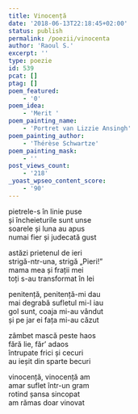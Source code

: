 ```yaml
---
title: Vinocență
date: '2018-06-13T22:18:45+02:00'
status: publish
permalink: /poezii/vinocenta
author: 'Raoul S.'
excerpt: ''
type: poezie
id: 539
pcat: []
ptag: []
poem_featured:
    - '0'
poem_idea:
    - 'Merit '
poem_painting_name:
    - 'Portret van Lizzie Ansingh'
poem_painting_author:
    - 'Thérèse Schwartze'
poem_painting_mask:
    - ''
post_views_count:
    - '218'
_yoast_wpseo_content_score:
    - '90'
---
```

pietrele-s în linie puse  
și încheieturile sunt unse  
soarele și luna au apus  
numai fier și judecată gust

astăzi prietenul de ieri  
strigă-ntr-una, strigă „Pieri!”  
mama mea și frații mei  
toți s-au transformat în lei

penitență, penitență-mi dau  
mai degrabă sufletul mi-l iau  
gol sunt, coaja mi-au vândut  
și pe jar ei fața mi-au căzut

zâmbet mască peste haos  
fără lie, făr’ adaos  
întrupate frici și cecuri  
au ieșit din sparte becuri

vinocență, vinocență am  
amar suflet într-un gram  
rotind șansa sincopat  
am rămas doar vinovat